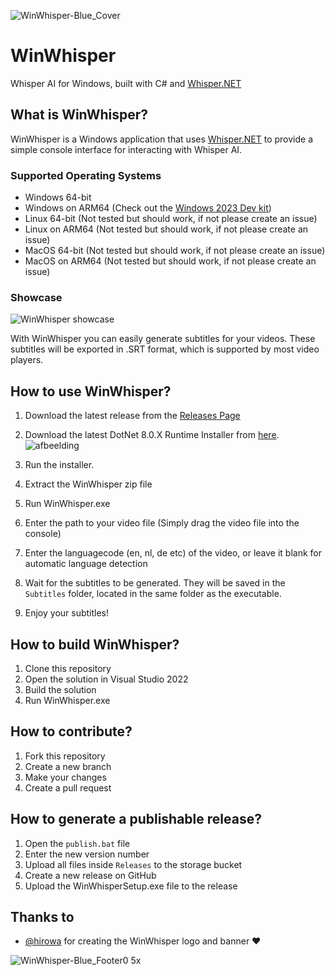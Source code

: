 ![WinWhisper-Blue_Cover](https://github.com/GewoonJaap/WinWhisper/assets/33700526/dcd0d5e4-1d09-4697-95ec-15d12a712dd3)


# WinWhisper
Whisper AI for Windows, built with C# and [Whisper.NET](https://github.com/sandrohanea/whisper.net)

## What is WinWhisper?
WinWhisper is a Windows application that uses [Whisper.NET](https://github.com/sandrohanea/whisper.net) to provide a simple console interface for interacting with Whisper AI.

### Supported Operating Systems
- Windows 64-bit
- Windows on ARM64 (Check out the [Windows 2023 Dev kit](https://learn.microsoft.com/en-us/windows/arm/dev-kit/))
- Linux 64-bit (Not tested but should work, if not please create an issue)
- Linux on ARM64 (Not tested but should work, if not please create an issue)
- MacOS 64-bit (Not tested but should work, if not please create an issue)
- MacOS on ARM64 (Not tested but should work, if not please create an issue)

### Showcase
![WinWhisper showcase](https://user-images.githubusercontent.com/33700526/222954203-adb416b6-9fe3-490b-b33f-9051e9579031.gif)


With WinWhisper you can easily generate subtitles for your videos. These subtitles will be exported in .SRT format, which is supported by most video players.

## How to use WinWhisper?
1. Download the latest release from the [Releases Page](https://github.com/GewoonJaap/WinWhisper/releases)
2. Download the latest DotNet 8.0.X Runtime Installer from [here](https://dotnet.microsoft.com/en-us/download/dotnet/8.0).
![afbeelding](https://github.com/GewoonJaap/WinWhisper/assets/33700526/10d9684f-ba22-4d70-b43c-f8f56029e045)

3. Run the installer.
4. Extract the WinWhisper zip file
5. Run WinWhisper.exe
6. Enter the path to your video file (Simply drag the video file into the console)
7. Enter the languagecode (en, nl, de etc) of the video, or leave it blank for automatic language detection
8. Wait for the subtitles to be generated. They will be saved in the `Subtitles` folder, located in the same folder as the executable.
9. Enjoy your subtitles!

## How to build WinWhisper?
1. Clone this repository
2. Open the solution in Visual Studio 2022
3. Build the solution
4. Run WinWhisper.exe

## How to contribute?
1. Fork this repository
2. Create a new branch
3. Make your changes
4. Create a pull request


## How to generate a publishable release?
1. Open the `publish.bat` file
2. Enter the new version number
3. Upload all files inside `Releases` to the storage bucket
4. Create a new release on GitHub
5. Upload the WinWhisperSetup.exe file to the release


## Thanks to
- [@hirowa](https://github.com/hirowa) for creating the WinWhisper logo and banner ❤️


![WinWhisper-Blue_Footer0 5x](https://github.com/GewoonJaap/WinWhisper/assets/33700526/39db2529-f17d-476e-a67b-c7ddc86438f5)

